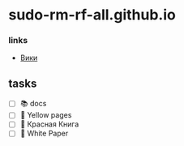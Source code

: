 # sudo-rm-rf-all.github.io

### links 

- [Вики](https://github.com/sudo-rm-rf-all/sudo-rm-rf-all.github.io/wiki)

## tasks

- [ ] 📚 docs
- [ ] 📒 Yellow pages
- [ ] 📕 Красная Книга
- [ ] 📔 White Paper
